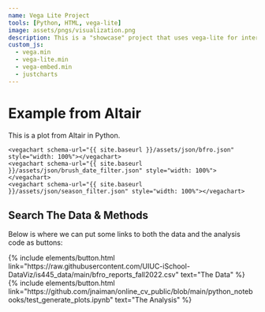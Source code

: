 ```yaml
---
name: Vega Lite Project
tools: [Python, HTML, vega-lite]
image: assets/pngs/visualization.png
description: This is a "showcase" project that uses vega-lite for interactive viz!
custom_js:
  - vega.min
  - vega-lite.min
  - vega-embed.min
  - justcharts
---
```



# Example from Altair

This is a plot from Altair in Python.

```
<vegachart schema-url="{{ site.baseurl }}/assets/json/bfro.json" style="width: 100%"></vegachart>
<vegachart schema-url="{{ site.baseurl }}/assets/json/brush_date_filter.json" style="width: 100%"></vegachart>
<vegachart schema-url="{{ site.baseurl }}/assets/json/season_filter.json" style="width: 100%"></vegachart>
```

<vegachart schema-url="{{ site.baseurl }}/assets/json/bfro.json" style="width: 100%"></vegachart>
<vegachart schema-url="{{ site.baseurl }}/assets/json/brush_date_filter.json" style="width: 100%"></vegachart>
<vegachart schema-url="{{ site.baseurl }}/assets/json/season_filter.json" style="width: 100%"></vegachart>



## Search The Data & Methods

Below is where we can put some links to both the data and the analysis code as buttons:

<!-- these are written in a combo of html and liquid --> 

<div class="left">
{% include elements/button.html link="https://raw.githubusercontent.com/UIUC-iSchool-DataViz/is445_data/main/bfro_reports_fall2022.csv" text="The Data" %}
</div>

<div class="right">
{% include elements/button.html link="https://github.com/jnaiman/online_cv_public/blob/main/python_notebooks/test_generate_plots.ipynb" text="The Analysis" %}
</div>

